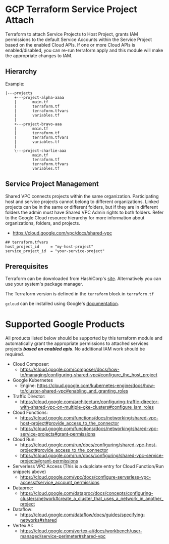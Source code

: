 # GCP Terraform Service Project Attach
Terraform to attach Service Projects to Host Project, grants IAM permissions to the default Service Accounts within the Service Project based on the enabled Cloud APIs. If one or more Cloud APIs is enabled/disabled, you can re-run terraform apply and this module will make the appropriate changes to IAM.

## Hierarchy
Example:
```
|---projects
    +---project-alpha-aaaa
    |       main.tf
    |       terraform.tf
    |       terraform.tfvars
    |       variables.tf
    |
    +---project-bravo-aaa
    |       main.tf
    |       terraform.tf
    |       terraform.tfvars
    |       variables.tf
    |
    \---project-charlie-aaa
            main.tf
            terraform.tf
            terraform.tfvars
            variables.tf
```

## Service Project Management
Shared VPC connects projects within the same organization. Participating host and service projects cannot belong to different organizations. Linked projects can be in the same or different folders, but if they are in different folders the admin must have Shared VPC Admin rights to both folders. Refer to the Google Cloud resource hierarchy for more information about organizations, folders, and projects.
- https://cloud.google.com/vpc/docs/shared-vpc


```
## terraform.tfvars
host_project_id     = "my-host-project"
service_project_id  = "your-service-project"
```

## Prerequisites
Terraform can be downloaded from HashiCorp's [site](https://www.terraform.io/downloads.html).
Alternatively you can use your system's package manager.

The Terraform version is defined in the `terraform` block in `terraform.tf`

`gcloud` can be installed using Google's [documentation](https://cloud.google.com/sdk/docs/install).

# Supported Google Products
All products listed below should be supported by this terraform module and automatically grant the appropriate permissions to attached services projects <b><i>based on enabled apis</i></b>. No additional IAM work should be required.
- Cloud Composer:
  - https://cloud.google.com/composer/docs/how-to/managing/configuring-shared-vpc#configure_the_host_project
- Google Kubernetes
  - Engine: https://cloud.google.com/kubernetes-engine/docs/how-to/cluster-shared-vpc#enabling_and_granting_roles
- Traffic Director:
  - https://cloud.google.com/architecture/configuring-traffic-director-with-shared-vpc-on-multiple-gke-clusters#configure_iam_roles
- Cloud Functions: 
  - https://cloud.google.com/functions/docs/networking/shared-vpc-host-project#provide_access_to_the_connector
  - https://cloud.google.com/functions/docs/networking/shared-vpc-service-projects#grant-permissions
- Cloud Run:
  - https://cloud.google.com/run/docs/configuring/shared-vpc-host-project#provide_access_to_the_connector
  - https://cloud.google.com/run/docs/configuring/shared-vpc-service-projects#grant-permissions
- Serverless VPC Access (This is a duplciate entry for Cloud Function/Run snippets above)
  - https://cloud.google.com/vpc/docs/configure-serverless-vpc-access#service_account_permissions
- Dataproc:
  - https://cloud.google.com/dataproc/docs/concepts/configuring-clusters/network#create_a_cluster_that_uses_a_network_in_another_project
- Dataflow:
  - https://cloud.google.com/dataflow/docs/guides/specifying-networks#shared
- Vertex AI:
  - https://cloud.google.com/vertex-ai/docs/workbench/user-managed/service-perimeter#shared-vpc
  